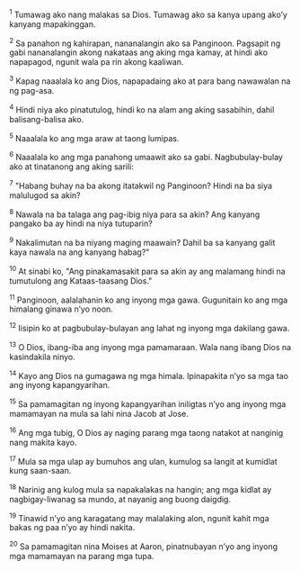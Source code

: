 <sup>1</sup>
Tumawag ako nang malakas sa Dios. Tumawag ako sa kanya upang akoʼy kanyang mapakinggan. 

<sup>2</sup>
Sa panahon ng kahirapan, nananalangin ako sa Panginoon. Pagsapit ng gabi nananalangin akong nakataas ang aking mga kamay, at hindi ako napapagod, ngunit wala pa rin akong kaaliwan. 

<sup>3</sup>
Kapag naaalala ko ang Dios, napapadaing ako at para bang nawawalan na ng pag-asa. 

<sup>4</sup>
Hindi niya ako pinatutulog, hindi ko na alam ang aking sasabihin, dahil balisang-balisa ako. 

<sup>5</sup>
Naaalala ko ang mga araw at taong lumipas. 

<sup>6</sup>
Naaalala ko ang mga panahong umaawit ako sa gabi. Nagbubulay-bulay ako at tinatanong ang aking sarili: 

<sup>7</sup>
"Habang buhay na ba akong itatakwil ng Panginoon? Hindi na ba siya malulugod sa akin? 

<sup>8</sup>
Nawala na ba talaga ang pag-ibig niya para sa akin? Ang kanyang pangako ba ay hindi na niya tutuparin? 

<sup>9</sup>
Nakalimutan na ba niyang maging maawain? Dahil ba sa kanyang galit kaya nawala na ang kanyang habag?" 

<sup>10</sup>
At sinabi ko, "Ang pinakamasakit para sa akin ay ang malamang hindi na tumutulong ang Kataas-taasang Dios." 

<sup>11</sup>
Panginoon, aalalahanin ko ang inyong mga gawa. Gugunitain ko ang mga himalang ginawa nʼyo noon. 

<sup>12</sup>
Iisipin ko at pagbubulay-bulayan ang lahat ng inyong mga dakilang gawa. 

<sup>13</sup>
O Dios, ibang-iba ang inyong mga pamamaraan. Wala nang ibang Dios na kasindakila ninyo. 

<sup>14</sup>
Kayo ang Dios na gumagawa ng mga himala. Ipinapakita nʼyo sa mga tao ang inyong kapangyarihan. 

<sup>15</sup>
Sa pamamagitan ng inyong kapangyarihan iniligtas nʼyo ang inyong mga mamamayan na mula sa lahi nina Jacob at Jose. 

<sup>16</sup>
Ang mga tubig, O Dios ay naging parang mga taong natakot at nanginig nang makita kayo. 

<sup>17</sup>
Mula sa mga ulap ay bumuhos ang ulan, kumulog sa langit at kumidlat kung saan-saan. 

<sup>18</sup>
Narinig ang kulog mula sa napakalakas na hangin; ang mga kidlat ay nagbigay-liwanag sa mundo, at nayanig ang buong daigdig. 

<sup>19</sup>
Tinawid nʼyo ang karagatang may malalaking alon, ngunit kahit mga bakas ng paa nʼyo ay hindi nakita. 

<sup>20</sup>
Sa pamamagitan nina Moises at Aaron, pinatnubayan nʼyo ang inyong mga mamamayan na parang mga tupa.
